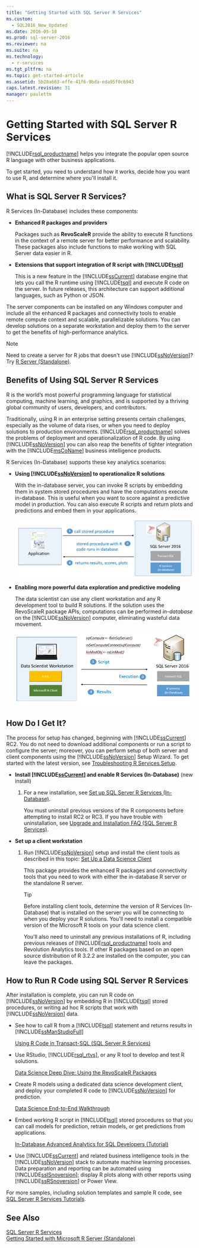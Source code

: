 ```yaml
---
title: "Getting Started with SQL Server R Services"
ms.custom: 
  - SQL2016_New_Updated
ms.date: 2016-05-18
ms.prod: sql-server-2016
ms.reviewer: na
ms.suite: na
ms.technology: 
  - r-services
ms.tgt_pltfrm: na
ms.topic: get-started-article
ms.assetid: 5b28a663-effe-41f6-9bda-eda95f0c6943
caps.latest.revision: 31
manager: paulettm
---
```

# Getting Started with SQL Server R Services
[!INCLUDE[rsql_productname](../../Topics/TopicNameContainA/includes/rsql_productname_md.md)] helps you integrate the popular open source R language with other business applications.  
  
 To get started, you need to understand how it works, decide how you want to use R, and determine where you'll install it.  
  
## What is SQL Server R Services?  
 R Services (In-Database) includes these components:  
  
-   **Enhanced R packages and providers**  
  
     Packages such as **RevoScaleR** provide the ability to execute R functions in the context of a remote server for better performance and scalability. These packages also include functions to make working with SQL Server data easier in R.  
  
-   **Extensions that support integration of R script with [!INCLUDE[tsql](../../Topics/TopicNameContainA/includes/tsql_md.md)]**  
  
     This is a new feature in the [!INCLUDE[ssCurrent](../../Topics/TopicNameContainA/includes/ssCurrent_md.md)] database engine that lets you call the R runtime using [!INCLUDE[tsql](../../Topics/TopicNameContainA/includes/tsql_md.md)] and execute R code on the server. In future releases, this architecture can support additional languages, such as Python or JSON.  
  
 The server components can be installed on any Windows computer and include all the enhanced R packages and connectivity tools to enable remote compute context and scalable, parallelizable solutions. You can develop solutions on a separate workstation and deploy them to the server to get the benefits of high-performance analytics.  
  
> [!NOTE]  
>  Need to create a server for R jobs that doesn't use  [!INCLUDE[ssNoVersion](../../Topics/TopicNameContainA/includes/ssNoVersion_md.md)]? Try [R Server (Standalone)](../../Topics/TopicNameNotContainA/R-Server--Standalone-.md).  
  
## Benefits of  Using SQL Server R Services  
 R is the world’s most powerful programming language for statistical computing, machine learning, and graphics, and is supported by a thriving global community of users, developers, and contributors.  
  
 Traditionally, using R in an enterprise setting presents certain challenges, especially as the volume of data rises, or when you need to deploy solutions to production environments. [!INCLUDE[rsql_productname](../../Topics/TopicNameContainA/includes/rsql_productname_md.md)] solves the problems of deployment and operationalization of R code. By using [!INCLUDE[ssNoVersion](../../Topics/TopicNameContainA/includes/ssNoVersion_md.md)] you can also reap the benefits of tighter integration with the [!INCLUDE[msCoName](../../Topics/TopicNameContainA/includes/msCoName_md.md)] business intelligence products.  
  
 R Services (In-Database) supports these key analytics scenarios:  
  
-   **Using [!INCLUDE[ssNoVersion](../../Topics/TopicNameContainA/includes/ssNoVersion_md.md)] to operationalize R solutions**  
  
     With the in-database server, you can invoke R scripts by embedding them in system stored procedures and have the computations execute in-database. This is useful when you want to score against a predictive model in production. You can also execute R scripts and return plots and predictions and embed them in your applications.  
  
     ![rsql&#95;keyscenario1](../../Topics/TopicNameNotContainA/media/rsql_keyscenario1.PNG "rsql_keyscenario1")  
  
-   **Enabling more powerful data exploration and predictive modeling**  
  
     The data scientist can use any client workstation and any R development tool to build R solutions. If the solution uses the RevoScaleR package APIs, computations can be performed *in-database* on the [!INCLUDE[ssNoVersion](../../Topics/TopicNameContainA/includes/ssNoVersion_md.md)] computer, eliminating wasteful data movement.  
  
     ![rsql&#95;keyscenario2](../../Topics/TopicNameNotContainA/media/rsql_keyscenario2.PNG "rsql_keyscenario2")  
  
## How Do I Get It?  
 The process for setup has changed, beginning with [!INCLUDE[ssCurrent](../../Topics/TopicNameContainA/includes/ssCurrent_md.md)] RC2. You do not need to download additional components or run a script to configure the server; moreover, you can perform setup of both server and client components using the [!INCLUDE[ssNoVersion](../../Topics/TopicNameContainA/includes/ssNoVersion_md.md)] Setup Wizard. To get started with the latest version, see [Troubleshooting R Services Setup](../../Topics/TopicNameNotContainA/Troubleshooting-R-Services-Setup.md).  
  
-   **Install [!INCLUDE[ssCurrent](../../Topics/TopicNameContainA/includes/ssCurrent_md.md)] and enable R Services (In-Database)** (new install)  
  
    1.  For a new installation, see [Set up SQL Server R Services (In-Database)](../../Topics/TopicNameNotContainA/Set-up-SQL-Server-R-Services--In-Database-.md).  
  
         You must uninstall previous versions of the R components before attempting to install RC2 or RC3. If you have trouble with uninstallation, see [Upgrade and Installation FAQ (SQL Server R Services)](../../Topics/TopicNameNotContainA/Upgrade-and-Installation-FAQ--SQL-Server-R-Services-.md).  
  
-   **Set up a client workstation**  
  
    1.  Run [!INCLUDE[ssNoVersion](../../Topics/TopicNameContainA/includes/ssNoVersion_md.md)] setup and install the client tools as described in this topic: [Set Up  a Data Science Client](../../Topics/TopicNameContainA/Set-Up--a-Data-Science-Client.md)  
  
         This package provides the enhanced R packages and connectivity tools that you need to work with either the in-database R server or the standalone R server.  
  
        > [!TIP]  
        >  Before  installing client tools,  determine the version of R Services (In-Database) that is installed on the server you will be connecting to when you deploy your R solutions. You'll need to install a compatible version of the Microsoft R tools on your data science client.  
        >   
        >  You'll also need to uninstall any previous installations of R, including previous releases of [!INCLUDE[rsql_productname](../../Topics/TopicNameContainA/includes/rsql_productname_md.md)] tools and Revolution Analytics tools. If other R packages based on an open source distribution of R 3.2.2 are installed on the computer, you can leave the packages.  
  
## How to Run R Code using SQL Server R Services  
 After installation is complete, you can run R code on [!INCLUDE[ssNoVersion](../../Topics/TopicNameContainA/includes/ssNoVersion_md.md)] by embedding R in [!INCLUDE[tsql](../../Topics/TopicNameContainA/includes/tsql_md.md)] stored procedures, or writing ad hoc R scripts that work with [!INCLUDE[ssNoVersion](../../Topics/TopicNameContainA/includes/ssNoVersion_md.md)] data.  
  
-   See how to call R from a [!INCLUDE[tsql](../../Topics/TopicNameContainA/includes/tsql_md.md)] statement and returns results in [!INCLUDE[ssManStudioFull](../../Topics/TopicNameContainA/includes/ssManStudioFull_md.md)]  
  
     [Using R Code in Transact-SQL (SQL Server R Services)](assetId:///4e6fe30d-a105-4d5b-bc05-5e5204753847)  
  
-   Use  RStudio, [!INCLUDE[rsql_rtvs](../../Topics/TopicNameContainA/includes/rsql_rtvs_md.md)], or any R tool to develop and test R solutions.  
  
     [Data Science Deep Dive: Using the RevoScaleR Packages](assetId:///c2efb3f2-cad5-4188-b889-15d68b742ef5)  
  
-   Create  R models using a dedicated data science development client, and deploy your completed R code to [!INCLUDE[ssNoVersion](../../Topics/TopicNameContainA/includes/ssNoVersion_md.md)] for prediction.  
  
     [Data Science End-to-End Walkthrough](assetId:///edd76ae9-4125-45a8-bf42-47a85b9d9a32)  
  
-   Embed working R script in [!INCLUDE[tsql](../../Topics/TopicNameContainA/includes/tsql_md.md)] stored procedures so that you can call models for prediction, retrain models, or get predictions from applications.  
  
     [In-Database Advanced Analytics for SQL Developers (Tutorial)](assetId:///c18cb249-2146-41b7-8821-3a20c5d7a690)  
  
-   Use [!INCLUDE[ssCurrent](../../Topics/TopicNameContainA/includes/ssCurrent_md.md)] and related business intelligence tools in the [!INCLUDE[ssNoVersion](../../Topics/TopicNameContainA/includes/ssNoVersion_md.md)] stack to automate machine learning processes. Data preparation and reporting can be automated using [!INCLUDE[ssISnoversion](../../Topics/TopicNameContainA/includes/ssISnoversion_md.md)]; display R plots along with other reports using [!INCLUDE[ssRSnoversion](../../Topics/TopicNameContainA/includes/ssRSnoversion_md.md)] or Power View.  
  
 For more samples, including solution templates and sample R code, see [SQL Server R Services Tutorials](assetId:///5ccc75f6-6703-47d9-b879-9a740569b45e).  
  
## See Also  
 [SQL Server R Services](../../Topics/TopicNameNotContainA/SQL-Server-R-Services.md)   
 [Getting Started with Microsoft R Server (Standalone)](../../Topics/TopicNameNotContainA/Getting-Started-with-Microsoft-R-Server--Standalone-.md)